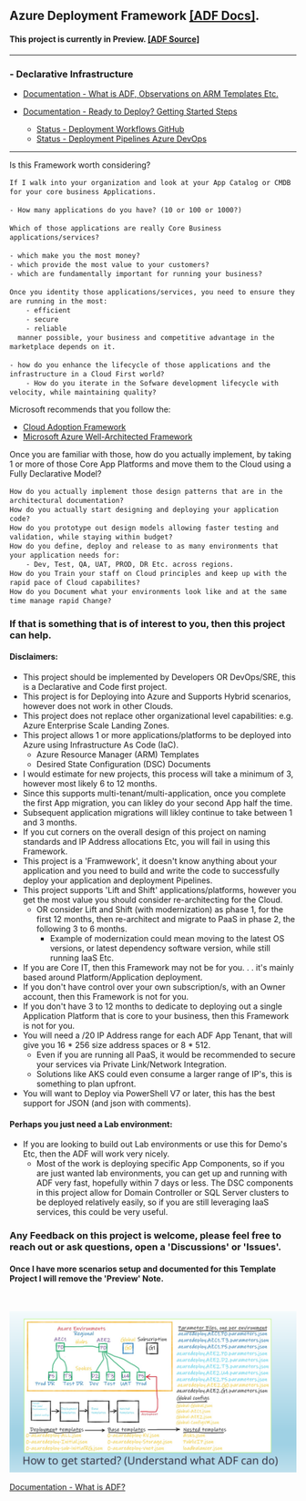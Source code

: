 
## Azure Deployment Framework [[ADF Docs]](https://brwilkinson.github.io/AzureDeploymentFramework/). 
#### This project is currently in Preview. [[ADF Source]](https://github.com/brwilkinson/AzureDeploymentFramework)
---
### - Declarative Infrastructure

- [Documentation - What is ADF, Observations on ARM Templates Etc.](./docs/ARM.md)
- [Documentation - Ready to Deploy? Getting Started Steps](./docs/Getting_Started.md)

    - [Status - Deployment Workflows GitHub](./docs/Deployment_Pipelines_GitHub.md)
    - [Status - Deployment Pipelines Azure DevOps](./docs/Deployment_Pipelines_DevOps.md)

---

Is this Framework worth considering?

    If I walk into your organization and look at your App Catalog or CMDB for your core business Applications.
    
    - How many applications do you have? (10 or 100 or 1000?)
    
    Which of those applications are really Core Business applications/services?
    
    - which make you the most money?
    - which provide the most value to your customers?
    - which are fundamentally important for running your business?
    
    Once you identity those applications/services, you need to ensure they are running in the most: 
        - efficient
        - secure
        - reliable
      manner possible, your business and competitive advantage in the marketplace depends on it.

    - how do you enhance the lifecycle of those applications and the infrastructure in a Cloud First world?
        - How do you iterate in the Sofware development lifecycle with velocity, while maintaining quality?

Microsoft recommends that you follow the:
- <a href="https://docs.microsoft.com/en-us/azure/cloud-adoption-framework/" target="_blank">Cloud Adoption Framework</a>
- <a href="https://docs.microsoft.com/en-us/azure/architecture/framework" target="_blank">Microsoft Azure Well-Architected Framework</a>

Once you are familiar with those, how do you actually implement, by taking 1 or more of those Core App Platforms and move them to the Cloud using a Fully Declarative Model? 
    
    How do you actually implement those design patterns that are in the architectural documentation?
    How do you actually start designing and deploying your application code?
    How do you prototype out design models allowing faster testing and validation, while staying within budget?
    How do you define, deploy and release to as many environments that your application needs for: 
        - Dev, Test, QA, UAT, PROD, DR Etc. across regions.
    How do you Train your staff on Cloud principles and keep up with the rapid pace of Cloud capabilites?
    How do you Document what your environments look like and at the same time manage rapid Change?

### If that is something that is of interest to you, then this project can help.

#### Disclaimers: 
- This project should be implemented by Developers OR DevOps/SRE, this is a Declarative and Code first project.
- This project is for Deploying into Azure and Supports Hybrid scenarios, however does not work in other Clouds.
- This project does not replace other organizational level capabilities: e.g. Azure Enterprise Scale Landing Zones.
- This project allows 1 or more applications/platforms to be deployed into Azure using Infrastructure As Code (IaC).
    - Azure Resource Manager (ARM) Templates
    - Desired State Configuration (DSC) Documents
- I would estimate for new projects, this process will take a minimum of 3, however most likely 6 to 12 months.
- Since this supports multi-tenant/multi-application, once you complete the first App migration, you can likley do your second App half the time.
- Subsequent application migrations will likley continue to take between 1 and 3 months.
- If you cut corners on the overall design of this project on naming standards and IP Address allocations Etc, you will fail in using this Framework.
- This project is a 'Framwework', it doesn't know anything about your application and you need to build and write the code to successfully deploy your application and deployment Pipelines.
- This project supports 'Lift and Shift' applications/platforms, however you get the most value you should consider re-architecting for the Cloud.
    - OR consider Lift and Shift (with modernization) as phase 1, for the first 12 months, then re-architect and migrate to PaaS in phase 2, the following 3 to 6 months.
        - Example of modernization could mean moving to the latest OS versions, or latest dependency software version, while still running IaaS Etc.
- If you are Core IT, then this Framework may not be for you. . . it's mainly based around Platform/Application deployment.
- If you don't have control over your own subscription/s, with an Owner account, then this Framework is not for you.
- If you don't have 3 to 12 months to dedicate to deploying out a single Application Platform that is core to your business, then this Framework is not for you.
- You will need a /20 IP Address range for each ADF App Tenant, that will give you 16 * 256 size address spaces or 8 * 512.
    - Even if you are running all PaaS, it would be recommended to secure your services via Private Link/Network Integration.
    - Solutions like AKS could even consume a larger range of IP's, this is something to plan upfront.
- You will want to Deploy via PowerShell V7 or later, this has the best support for JSON (and json with comments).

#### Perhaps you just need a Lab environment:
- If you are looking to build out Lab environments or use this for Demo's Etc, then the ADF will work very nicely.
    - Most of the work is deploying specific App Components, so if you are just wanted lab environments, you can get up and running with ADF very fast, hopefully within 7 days or less. The DSC components in this project allow for Domain Controller or SQL Server clusters to be deployed relatively easily, so if you are still leveraging IaaS services, this could be very useful.

### Any Feedback on this project is welcome, please feel free to reach out or ask questions, open a 'Discussions' or 'Issues'.
#### Once I have more scenarios setup and documented for this Template Project I will remove the 'Preview' Note.

<br/>

![How](./docs/ADF/Slide5.SVG)

[Documentation - What is ADF?](./docs/ADF.md)





